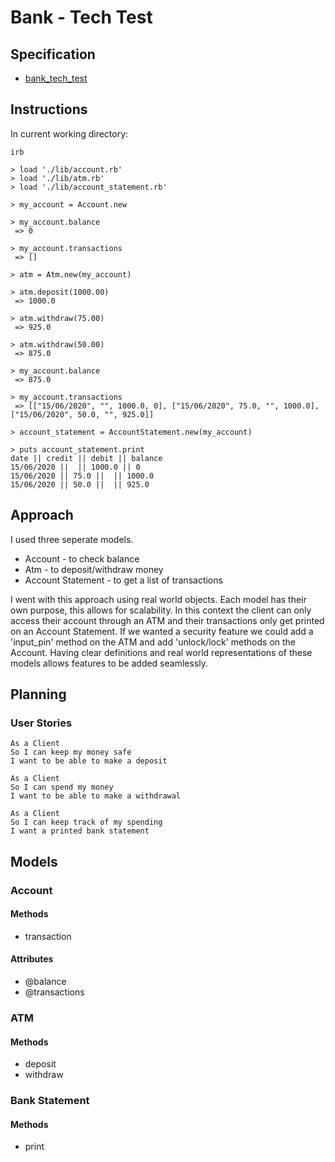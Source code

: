 # Bank - Tech Test

## Specification
* [bank_tech_test](https://github.com/makersacademy/course/blob/master/individual_challenges/bank_tech_test.md)

## Instructions
In current working directory:
```
irb
```

```
> load './lib/account.rb'
> load './lib/atm.rb'
> load './lib/account_statement.rb'
```

```
> my_account = Account.new

> my_account.balance
 => 0 

> my_account.transactions
 => []
```

```
> atm = Atm.new(my_account)

> atm.deposit(1000.00)
 => 1000.0

> atm.withdraw(75.00)
 => 925.0 

> atm.withdraw(50.00)
 => 875.0
```

```
> my_account.balance
 => 875.0 

> my_account.transactions
 => [["15/06/2020", "", 1000.0, 0], ["15/06/2020", 75.0, "", 1000.0], ["15/06/2020", 50.0, "", 925.0]] 
```

```
> account_statement = AccountStatement.new(my_account)

> puts account_statement.print
date || credit || debit || balance
15/06/2020 ||  || 1000.0 || 0
15/06/2020 || 75.0 ||  || 1000.0
15/06/2020 || 50.0 ||  || 925.0
```

## Approach
I used three seperate models.
* Account - to check balance
* Atm - to deposit/withdraw money 
* Account Statement - to get a list of transactions 

I went with this approach using real world objects. Each model has their own purpose, this allows for scalability. In this context the client can only access their account through an ATM and their transactions only get printed on an Account Statement. If we wanted a security feature we could add a 'input_pin' method on the ATM and add 'unlock/lock' methods on the Account. Having clear definitions and real world representations of these models allows features to be added seamlessly. 


## Planning
### User Stories
```
As a Client
So I can keep my money safe
I want to be able to make a deposit
```
```
As a Client
So I can spend my money
I want to be able to make a withdrawal
```
```
As a Client
So I can keep track of my spending
I want a printed bank statement
```

## Models
### Account
#### Methods
* transaction
#### Attributes
* @balance
* @transactions


### ATM
#### Methods
* deposit
* withdraw


### Bank Statement
#### Methods
* print

